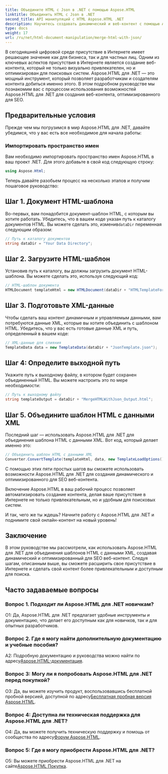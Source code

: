 ```yaml
---
title: Объедините HTML с Json в .NET с помощью Aspose.HTML
linktitle: Объединить HTML с Json в .NET
second_title: API манипуляций с HTML Aspose.HTML .NET
description: Научитесь создавать динамический и веб-контент с помощью Aspose.HTML для .NET. Расширьте свое присутствие в Интернете и вовлекайте свою аудиторию.
type: docs
weight: 17
url: /ru/net/html-document-manipulation/merge-html-with-json/
---
```


В сегодняшней цифровой среде присутствие в Интернете имеет решающее значение как для бизнеса, так и для частных лиц. Одним из ключевых аспектов присутствия в Интернете является создание веб-контента, который не только визуально привлекателен, но и оптимизирован для поисковых систем. Aspose.HTML для .NET — это мощный инструмент, который позволяет разработчикам и создателям контента добиться именно этого. В этом подробном руководстве мы познакомим вас с процессом использования возможностей Aspose.HTML для .NET для создания веб-контента, оптимизированного для SEO. 

## Предварительные условия

Прежде чем мы погрузимся в мир Aspose.HTML для .NET, давайте убедимся, что у вас есть все необходимое для начала работы:

### Импортировать пространство имен

Вам необходимо импортировать пространство имен Aspose.HTML в ваш проект .NET. Для этого добавьте в свой код следующую строку:

```csharp
using Aspose.Html;
```

Теперь давайте разобьем процесс на несколько этапов и получим пошаговое руководство:

## Шаг 1. Документ HTML-шаблона

 Во-первых, вам понадобится документ-шаблон HTML, с которым вы хотите работать. Убедитесь, что в вашем коде указан путь к каталогу документов HTML. Вы можете сделать это, изменив`dataDir` переменная следующим образом:

```csharp
// Путь к каталогу документов
string dataDir = "Your Data Directory";
```

## Шаг 2. Загрузите HTML-шаблон

Установив путь к каталогу, вы должны загрузить документ HTML-шаблона. Вы можете сделать это, используя следующий код:

```csharp
// HTML-шаблон документа
HTMLDocument templateHtml = new HTMLDocument(dataDir + "HTMLTemplateForJson.html");
```

## Шаг 3. Подготовьте XML-данные

Чтобы сделать ваш контент динамичным и управляемым данными, вам потребуются данные XML, которые вы хотите объединить с шаблоном HTML. Убедитесь, что у вас есть готовые данные XML и путь, определенный в вашем коде:

```csharp
// XML-данные для слияния
TemplateData data = new TemplateData(dataDir + "JsonTemplate.json");
```

## Шаг 4: Определите выходной путь

Укажите путь к выходному файлу, в котором будет сохранен объединенный HTML. Вы можете настроить это по мере необходимости:

```csharp
// Путь к выходному файлу
string templateOutput = dataDir + "MergeHTMLWithJson_Output.html";
```

## Шаг 5. Объедините шаблон HTML с данными XML

Последний шаг — использовать Aspose.HTML для .NET для объединения шаблона HTML с данными XML. Вот код, который делает именно это:

```csharp
// Объединить шаблон HTML с данными XML
Converter.ConvertTemplate(templateHtml, data, new TemplateLoadOptions(), templateOutput);
```

С помощью этих пяти простых шагов вы сможете использовать возможности Aspose.HTML для .NET для создания динамического и оптимизированного для SEO веб-контента. 

Включение Aspose.HTML в ваш рабочий процесс позволяет автоматизировать создание контента, делая ваше присутствие в Интернете не только привлекательным, но и удобным для поисковых систем. 

И так, чего же ты ждешь? Начните работу с Aspose.HTML для .NET и поднимите свой онлайн-контент на новый уровень!

## Заключение

В этом руководстве мы рассмотрели, как использовать Aspose.HTML для .NET для объединения шаблонов HTML с данными XML, создавая динамический и оптимизированный для SEO веб-контент. Следуя шагам, описанным выше, вы сможете расширить свое присутствие в Интернете и сделать свой контент более привлекательным и доступным для поиска.

## Часто задаваемые вопросы

### Вопрос 1. Подходит ли Aspose.HTML для .NET новичкам?

О1: Да, Aspose.HTML для .NET предлагает удобные инструменты и документацию, что делает его доступным как для новичков, так и для опытных разработчиков.

### Вопрос 2. Где я могу найти дополнительную документацию и учебные пособия?

 A2: Подробную документацию и руководства можно найти по адресу[Aspose.HTML-документация](https://reference.aspose.com/html/net/).

### Вопрос 3: Могу ли я попробовать Aspose.HTML для .NET перед покупкой?

 О3: Да, вы можете изучить продукт, воспользовавшись бесплатной пробной версией, доступной по адресу[Бесплатная пробная версия Aspose.HTML](https://releases.aspose.com/).

### Вопрос 4: Доступна ли техническая поддержка для Aspose.HTML для .NET?

 О4: Да, вы можете получить техническую поддержку и помощь от сообщества по адресу[Форум Aspose.HTML](https://forum.aspose.com/).

### Вопрос 5: Где я могу приобрести Aspose.HTML для .NET?

 О5: Вы можете приобрести Aspose.HTML для .NET на сайте[Aspose.HTML Покупка](https://purchase.aspose.com/buy).